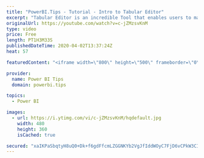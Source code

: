 ```yaml
---
title: "PowerBI.Tips - Tutorial - Intro to Tabular Editor"
excerpt: "Tabular Editor is an incredible Tool that enables users to manipulate a Tabular Model at lighting speeds.  Daniel Otykier is the creator of Tabular Editor.  This video will explain the basic functionalities of the program.    Watch the full Series: https://www.youtube.com/playlist?list=PLn1m_aBmgsbGvz4SsmO_fkeThjDUSWFkf"
originalUrl: https://youtube.com/watch?v=c-jZMzsvKnM
type: video
price: Free
length: PT1H3M33S
publishedDateTime: 2020-04-02T13:37:24Z
heat: 57

featuredContent: "<iframe width=\"800\" height=\"500\" frameborder=\"0\" src=\"https://www.youtube.com/embed/c-jZMzsvKnM\" allow=\"accelerometer; autoplay; encrypted-media; gyroscope; picture-in-picture\" allowfullscreen></iframe>"

provider:
  name: Power BI Tips
  domain: powerbi.tips

topics:
  - Power BI

images:
  - url: https://i.ytimg.com/vi/c-jZMzsvKnM/hqdefault.jpg
    width: 480
    height: 360
    isCached: true

secured: "xaIKPaSbqtyH8uQ0+Dk+f6gdFfcmLZGGNKYb2VgJfIddWOyC7FjD6vCPkW3CIKRim8N4lERwaMc9JvlNSR1SRiUFuwSLYKkD/EpQPvECIfjf2FdLc9UcsbUMEZ0YP0mJpMYruqoEISag38F4hfUi+G+6c85ump2Tz6wYjJkpMHu1U8ul/Tutc9NBvoZ94IJI+0rpChOVaSmNq/usoC5JXRZvwXqbXSr4IALWAa2Y3yTG7TYegIAbdMYREYeys9ljxSUxa4gq6WjfNQuOupgOtb08SLdzPV4Wp1EXBmrl2EGPM8q0Zq0zwDF3bI2ijddkHqzRgQgV987/D4Ck+gsIoreyLoq+cAT6Av5dON6G5ajeJ3mx5NKvmNZiIsGraiaoWF51CKOHoq58y3zJAdwPp8VclRAqnU473+sXu+dmp8E=;8mFMXf6K4kVqgB4WEkxCbA=="
---
```


